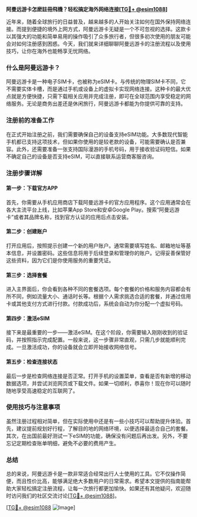 **阿曼远游卡怎麽註冊飛機？轻松搞定海外网络连接[[TG💪+ @esim1088](https://t.me/s/esim1088)]**

近年来，随着全球旅行的日益普及，越来越多的人开始关注如何在国外保持网络连接。而提到便捷的境外上网方式，阿曼远游卡无疑是一个不可忽视的选择。这款卡以其强大的功能和简单易用的操作吸引了众多旅行者，但很多初次使用的朋友可能会对如何注册感到困惑。今天，我们就来详细聊聊阿曼远游卡的注册流程以及使用技巧，让你在海外也能畅享无忧网络。

### 什么是阿曼远游卡？

阿曼远游卡是一种电子SIM卡，也被称为eSIM卡。与传统的物理SIM卡不同，它不需要实体卡槽，而是通过手机或设备上的虚拟卡实现网络连接。这种卡的最大优点就是方便快捷，只需下载相关应用并完成注册，即可在全球范围内享受稳定的网络服务。无论是商务出差还是休闲旅行，阿曼远游卡都能为你提供可靠的支持。

### 注册前的准备工作

在正式开始注册之前，我们需要确保自己的设备支持eSIM功能。大多数现代智能手机都已支持这项技术，但如果你使用的是较老款的设备，可能需要确认是否兼容。此外，还需要准备一张支持国际漫游的手机号码，用于接收验证码短信。如果不确定自己的设备是否支持eSIM，可以直接联系运营商客服咨询。

### 注册步骤详解

#### 第一步：下载官方APP
首先，你需要从手机应用商店下载阿曼远游卡的官方应用程序。这个应用通常会在各大主流平台上线，比如苹果App Store和安卓Google Play。搜索“阿曼远游卡”或者其品牌名称，找到官方认证的应用后点击安装。

#### 第二步：创建账户
打开应用后，按照提示创建一个新的用户账户。通常需要填写姓名、邮箱地址等基本信息，并设置密码。这些信息将用于后续登录和管理你的账户。记得妥善保管好这些资料，因为它们是你使用服务的重要凭证。

#### 第三步：选择套餐
进入主界面后，你会看到各种不同的套餐选项。每个套餐的价格和服务内容都会有所不同，例如流量大小、通话时长等。根据个人需求挑选合适的套餐，并通过信用卡或其他支付方式进行付款。付款成功后，系统会自动为你分配一个虚拟号码。

#### 第四步：激活eSIM
接下来是最重要的一步——激活eSIM。在这个阶段，你需要输入刚刚收到的验证码，并按照指示完成配置。一般来说，这一步骤非常直观，只需几步就能顺利完成。一旦激活成功，你的设备就会立即开始接收网络信号。

#### 第五步：检查连接状态
最后一步是检查网络连接是否正常。打开手机的设置菜单，查看是否有新增的移动数据选项，并尝试浏览网页或下载文件。如果一切顺利，恭喜你！现在你可以随时随地享受高速稳定的互联网了。

### 使用技巧与注意事项

虽然注册过程相对简单，但在实际使用中还是有一些小技巧可以帮助提升体验。首先，建议提前规划好行程，了解目的地的网络环境，以便选择最适合自己的套餐。其次，在出国前最好测试一下eSIM的功能，确保没有问题后再出发。另外，不要忘记定期检查账单明细，避免不必要的费用产生。

### 总结

总的来说，阿曼远游卡是一款非常适合经常出行人士使用的工具。它不仅操作简便，而且性价比高，能够满足绝大多数用户的日常需求。希望本文提供的指南能帮助大家轻松搞定注册流程，让每一次旅行都更加愉快。如果还有其他疑问，欢迎随时访问我们的社区交流讨论[[TG💪+ @esim1088](https://t.me/s/esim1088)]。

[[TG💪+ @esim1088](https://t.me/s/esim1088) ![Image](https://i.postimg.cc/4NQfJmqS/Snipaste-2025-05-13-00-14-12.png)]